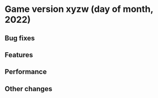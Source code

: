 
# Game version xyzw (day of month, 2022)

## Bug fixes

## Features

## Performance

## Other changes
